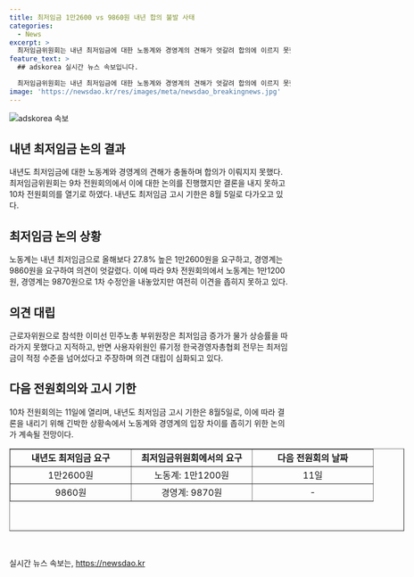 ```yaml
---
title: 최저임금 1만2600 vs 9860원 내년 합의 불발 사태
categories:
  - News
excerpt: >
  최저임금위원회는 내년 최저임금에 대한 노동계와 경영계의 견해가 엇갈려 합의에 이르지 못했다. 노동계는 올해와 비교해 27.8% 상승한 1만2600원을 주장하며 물가 상승과 근로자 실질임금 하락을 우려했다. 반면, 경영계는 경제 악화를 우려하며 최저임금 동결을 강조했다. 양측은 한 발 물러서며 1차 수정안을 제시했으나 여전히 간극이 크다. 내년도 최저임금 고시 기한은 8월5일, 10차 전원회의는 11일에 열릴 예정이다.
feature_text: >
  ## adskorea 실시간 뉴스 속보입니다.

  최저임금위원회는 내년 최저임금에 대한 노동계와 경영계의 견해가 엇갈려 합의에 이르지 못했다. 노동계는 올해와 비교해 27.8% 상승한 1만2600원을 주장하며 물가 상승과 근로자 실질임금 하락을 우려했다. 반면, 경영계는 경제 악화를 우려하며 최저임금 동결을 강조했다. 양측은 한 발 물러서며 1차 수정안을 제시했으나 여전히 간극이 크다. 내년도 최저임금 고시 기한은 8월5일, 10차 전원회의는 11일에 열릴 예정이다.
image: 'https://newsdao.kr/res/images/meta/newsdao_breakingnews.jpg'
---
```


<p><img src="https://newsdao.kr/res/images/meta/newsdao_breakingnews.jpg" alt="adskorea 속보" /></p>

<h2 data-ke-size="size26">내년 최저임금 논의 결과</h2>

<p data-ke-size="size16">내년도 최저임금에 대한 노동계와 경영계의 견해가 충돌하며 합의가 이뤄지지 못했다. 최저임금위원회는 9차 전원회의에서 이에 대한 논의를 진행했지만 결론을 내지 못하고 10차 전원회의를 열기로 하였다. 내년도 최저임금 고시 기한은 8월 5일로 다가오고 있다.</p>

<h2 data-ke-size="size26">최저임금 논의 상황</h2>

<p data-ke-size="size16">노동계는 내년 최저임금으로 올해보다 27.8% 높은 1만2600원을 요구하고, 경영계는 9860원을 요구하여 의견이 엇갈렸다. 이에 따라 9차 전원회의에서 노동계는 1만1200원, 경영계는 9870원으로 1차 수정안을 내놓았지만 여전히 이견을 좁히지 못하고 있다.</p>

<h2 data-ke-size="size26">의견 대립</h2>

<p data-ke-size="size16">근로자위원으로 참석한 이미선 민주노총 부위원장은 최저임금 증가가 물가 상승률을 따라가지 못했다고 지적하고, 반면 사용자위원인 류기정 한국경영자총협회 전무는 최저임금이 적정 수준을 넘어섰다고 주장하며 의견 대립이 심화되고 있다.</p>

<h2 data-ke-size="size26">다음 전원회의와 고시 기한</h2>

<p data-ke-size="size16">10차 전원회의는 11일에 열리며, 내년도 최저임금 고시 기한은 8월5일로, 이에 따라 결론을 내리기 위해 긴박한 상황속에서 노동계와 경영계의 입장 차이를 좁히기 위한 논의가 계속될 전망이다.</p>

<table style="width: 708px; height: 148px;" border="1">
<tbody>
<tr>
<td style="width: 200px; height: 17px; text-align: center;"><b>내년도 최저임금 요구</b></td>
<td style="width: 200px; height: 17px; text-align: center;"><b>최저임금위원회에서의 요구</b></td>
<td style="width: 200px; text-align: center; height: 17px;"><b>다음 전원회의 날짜</b></td>
</tr>
<tr>
<td style="width: 200px; height: 17px; text-align: center;">1만2600원</td>
<td style="width: 200px; height: 17px; text-align: center;">노동계: 1만1200원</td>
<td style="width: 200px; text-align: center; height: 17px;">11일</td>
</tr>
<tr>
<td style="width: 200px; height: 17px; text-align: center;">9860원</td>
<td style="width: 200px; height: 17px; text-align: center;">경영계: 9870원</td>
<td style="width: 200px; text-align: center; height: 17px;">-</td>
</tr>
</tbody>
</table>

<p data-ke-size="size16">&nbsp;</p>
실시간 뉴스 속보는, <a href="https://newsdao.kr" rel="dofollow">https://newsdao.kr</a>


